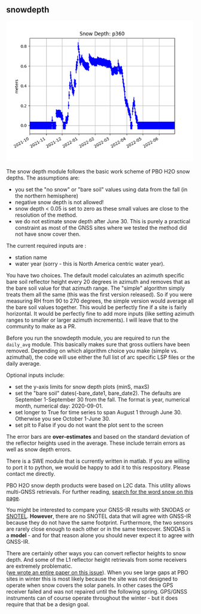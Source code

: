 ## snowdepth

<img src="../_static/example_snow.png" width="500"/>

The snow depth module follows the basic work scheme of PBO H2O snow depths. The assumptions are:

- you set the "no snow" or "bare soil" values using data from the fall (in the northern hemisphere)
- negative snow depth is not allowed!
- snow depth < 0.05 is set to zero as these small values are close to the resolution of the method.
- we do not estimate snow depth after June 30. This is purely a practical constraint as most 
of the GNSS sites where we tested the method did not have snow cover then. 

The current required inputs are :

- station name
- water year (sorry - this is North America centric water year).

You have two choices. The default model calculates an azimuth specific bare soil reflector height every 
20 degrees in azimuth and removes that as the bare soil value for that azimuth range.  The "simple" algorithm simply treats
them all the same (this was the first version released).  So if you were measuring RH from 90 to 270 degrees, 
the simple version would average all the bare soil values together.  This would be perfectly fine if a site 
is fairly horizontal. It would be perfectly fine to add more inputs (like setting 
azimuth ranges to smaller or larger azimuth increments). I will leave that
to the community to make as a PR.

Before you run the snowdepth module, you are required to run the <code>daily_avg</code> 
module. This basically makes sure that gross outliers have been removed.  Depending on which algorithm choice
you make (simple vs. azimuthal), the code will use either the full list of arc specific LSP files or the daily average.

Optional inputs include:

- set the y-axis limits for snow depth plots (minS, maxS) 
- set the "bare soil" dates(-bare_date1, bare_date2). The defaults are September 1-September 30 
from the fall. The format is year, numerical month, numerical day: 2020-09-01.
- set longer to True for time series to span August 1 through June 30. Otherwise you see October 1-June 30.
- set plt to False if you do not want the plot sent to the screen

The error bars are **over-estimates** and based on the standard deviation of the 
reflector heights used in the average. These include terrain errors as well as snow depth errors.

There is a SWE module that is currently written in matlab. If you are willing to port it to
python, we would be happy to add it to this respository. Please contact me directly.

PBO H2O snow depth products were based on L2C data. This utility allows multi-GNSS retrievals.
For further reading, [search for the word snow on this page](https://www.kristinelarson.net/publications/).

You might be interested to compare your GNSS-IR results with 
SNODAS or [SNOTEL](https://data.nal.usda.gov/dataset/snowpack-telemetry-network-snotel).
**However**, there are no SNOTEL data that will agree with GNSS-IR because they do not 
have the same footprint. Furthermore, the two sensors are rarely close enough to 
each other or in the same treecover. SNODAS is a **model** - and for that reason alone 
you should never expect it to agree with GNSS-IR.

There are certainly other ways you can convert reflector heights to snow depth. And 
some of the L1 reflector height retrievals from some receivers are extremely problematic.  
([we wrote an entire paper on this issue](https://www.kristinelarson.net/wp-content/uploads/2015/12/Larson_Small2016.pdf)).
When you see large gaps at PBO sites in winter this is most likely because the site was 
not designed to operate when snow covers the solar panels. In 
other cases the GPS receiver failed and was 
not repaired until the following spring. GPS/GNSS instruments can 
of course operate throughout the winter - but it does 
require that that be a design goal. 
